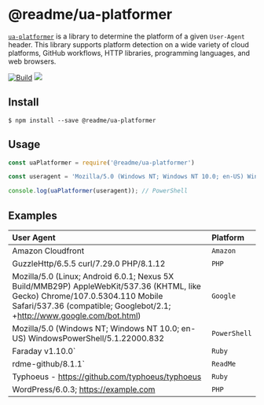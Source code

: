 # @readme/ua-platformer

[`ua-platformer`](https://github.com/readmeio/ua-platformer) is a library to determine the platform of a given `User-Agent` header. This library supports platform detection on a wide variety of cloud platforms, GitHub workflows, HTTP libraries, programming languages, and web browsers.

[![Build](https://github.com/readmeio/ua-platformer/workflows/CI/badge.svg)](https://github.com/readmeio/ua-platformer/) [![](https://img.shields.io/npm/v/@readme/ua-platformer)](https://npm.im/@readme/ua-platformer)

## Install

`$ npm install --save @readme/ua-platformer`

## Usage

```javascript
const uaPlatformer = require('@readme/ua-platformer')

const useragent = 'Mozilla/5.0 (Windows NT; Windows NT 10.0; en-US) WindowsPowerShell/5.1.22000.832'

console.log(uaPlatformer(useragent)); // PowerShell
```

## Examples

| User Agent | Platform |
| :--- | :--- |
| Amazon Cloudfront | `Amazon` |
| GuzzleHttp/6.5.5 curl/7.29.0 PHP/8.1.12 | `PHP` |
| Mozilla/5.0 (Linux; Android 6.0.1; Nexus 5X Build/MMB29P) AppleWebKit/537.36 (KHTML, like Gecko) Chrome/107.0.5304.110 Mobile Safari/537.36 (compatible; Googlebot/2.1; +http://www.google.com/bot.html) | `Google` |
| Mozilla/5.0 (Windows NT; Windows NT 10.0; en-US) WindowsPowerShell/5.1.22000.832 | `PowerShell` |
| Faraday v1.10.0` | `Ruby`|
| rdme-github/8.1.1` | `ReadMe` |
| Typhoeus - https://github.com/typhoeus/typhoeus | `Ruby` |
| WordPress/6.0.3; https://example.com | `PHP` |
